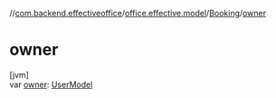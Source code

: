 //[com.backend.effectiveoffice](../../../index.md)/[office.effective.model](../index.md)/[Booking](index.md)/[owner](owner.md)

# owner

[jvm]\
var [owner](owner.md): [UserModel](../-user-model/index.md)
